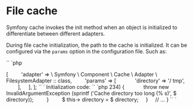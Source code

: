 # File cache

Symfony cache invokes the init method when an object is initialized to differentiate between different adapters.

During file cache initialization, the path to the cache is initialized. It can be configured via the `params` option in the configuration file. Such as:

`` `php
<? php

return [
    'default' => [
        'adapter' => \ Symfony \ Component \ Cache \ Adapter \ FilesystemAdapter :: class,
        'params' => [
            'directory' => '/ tmp',
        ],
    ],
];
`` `

Initialization code:

`` `php
<? php

namespace Symfony \ Component \ Cache \ Adapter;

use Symfony \ Component \ Cache \ Exception \ InvalidArgumentException;

trait FilesystemAdapterTrait
{
    private $ directory;

    private function init ($ namespace, $ directory)
    {
        if (! isset ($ directory [0])) {
            $ directory = sys_get_temp_dir (). '/ symfony-cache';
        } else {
            $ directory = realpath ($ directory)?: $ directory;
        }
        if (isset ($ namespace [0])) {
            if (preg_match ('# [^ - + _. A-Za-z0-9] #', $ namespace, $ match)) {
                throw new InvalidArgumentException (sprintf ('Namespace contains "% s" but only characters in [- + _. A-Za-z0-9] are allowed.', $ match [0]));
            }
            $ directory. = DIRECTORY_SEPARATOR. $ namespace;
        }
        if (! file_exists ($ directory)) {
            @mkdir ($ directory, 0777, true);
        }
        $ directory. = DIRECTORY_SEPARATOR;
        // On Windows the whole path is limited to 258 chars
        if ('\\' === DIRECTORY_SEPARATOR && strlen ($ directory)> 234) {
            throw new InvalidArgumentException (sprintf ('Cache directory too long (% s)', $ directory));
        }

        $ this-> directory = $ directory;
    }
    // ...
}
`` `